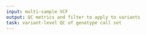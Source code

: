 ```yaml
---
input: multi-sample VCF
output: QC metrics and filter to apply to variants
task: variant-level QC of genotype call set
---
```

